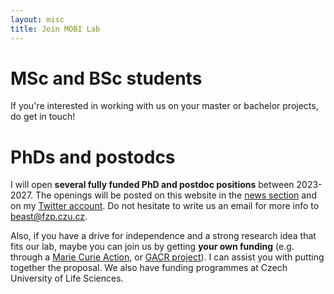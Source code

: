 ```yaml
---
layout: misc
title: Join MOBI Lab
---
```


# MSc and BSc students

If you're interested in working with us on your master or bachelor projects, do get in touch!

# PhDs and postodcs

I will open **several fully funded PhD and postdoc positions** between 2023-2027. The openings will be posted on this website in the [news section](https://petrkeil.github.io/news/) and on my [Twitter account](https://twitter.com/r_you_cereal). Do not hesitate to write us an email for more info to [beast@fzp.czu.cz](beast@fzp.czu.cz).

Also, if you have a drive for independence and a strong research idea that fits our lab, maybe you can join us by getting **your own funding** (e.g. through a [Marie Curie Action](https://marie-sklodowska-curie-actions.ec.europa.eu/actions/postdoctoral-fellowships), or [GACR project](https://gacr.cz/en/types-of-grant-projects/)). I can assist you with putting together the proposal. We also have funding programmes at Czech University of Life Sciences.
